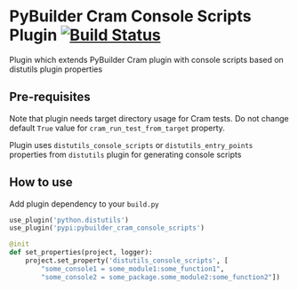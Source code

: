 PyBuilder Cram Console Scripts Plugin [![Build Status](https://travis-ci.org/AlexeySanko/pybuilder_cram_console_scripts.svg?branch=master)](https://travis-ci.org/AlexeySanko/pybuilder_cram_console_scripts)
=======================

Plugin which extends PyBuilder Cram plugin with console scripts based on distutils plugin properties

Pre-requisites
---------------

Note that plugin needs target directory usage for Cram tests.
Do not change default `True` value for `cram_run_test_from_target` property.

Plugin uses `distutils_console_scripts` or `distutils_entry_points` properties
from `distutils` plugin for generating console scripts

How to use
----------

Add plugin dependency to your `build.py`
```python
use_plugin('python.distutils')
use_plugin('pypi:pybuilder_cram_console_scripts')

@init
def set_properties(project, logger):
    project.set_property('distutils_console_scripts', [
        "some_console1 = some_module1:some_function1",
        "some_console2 = some_package.some_module2:some_function2"])
```

